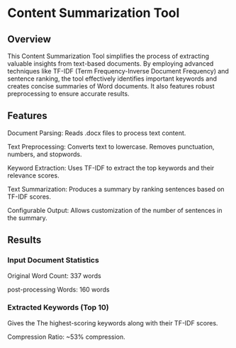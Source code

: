 # Content Summarization Tool
## Overview
This Content Summarization Tool simplifies the process of extracting valuable insights from text-based documents. By employing advanced techniques like TF-IDF (Term Frequency-Inverse Document Frequency) and sentence ranking, the tool effectively identifies important keywords and creates concise summaries of Word documents. It also features robust preprocessing to ensure accurate results.
## Features
Document Parsing: Reads .docx files to process text content.

Text Preprocessing:
Converts text to lowercase.
Removes punctuation, numbers, and stopwords.

Keyword Extraction: Uses TF-IDF to extract the top keywords and their relevance scores.

Text Summarization: Produces a summary by ranking sentences based on TF-IDF scores.

Configurable Output: Allows customization of the number of sentences in the summary.

## Results
### Input Document Statistics
Original Word Count: 337 words

post-processing Words: 160 words

### Extracted Keywords (Top 10)
Gives the The highest-scoring keywords along with their TF-IDF scores.

Compression Ratio: ~53% compression.
